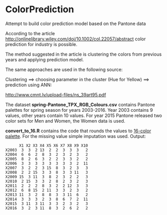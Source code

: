 # ColorPrediction
Attempt to build color prediction model based on the Pantone data

According to the article http://onlinelibrary.wiley.com/doi/10.1002/col.22057/abstract
color prediction for industry is possible.

The method suggested in the article is clustering the colors from previous years and applying prediction model.

The same approaches are used in the following source:

Clustering ==> choosing parameter in the cluster (Hue for Yellow) ==> prediction using ANN:

http://www.cmnt.lv/upload-files/ns_39art95.pdf




The dataset **spring-Pantone_TPX_RGB_Colours.csv** contains Pantone palettes for spring season for years 2003-2016. Year 2003 contains 9 values, other years contain 10 values. For year 2015 Pantone released two color sets for Men and Women, the Women data is used.

**convert_to_16.R** contains the code that rounds the values to [16-color palette](http://www.december.com/html/spec/color16codes.html). For the missing value simple imputation was used.
Output:
```
      X1 X2 X3 X4 X5 X6 X7 X8 X9 X10
X2003  3  3  2 13  2  2  3  3  3   2
X2004  6  6  2  8  3  2  3  2  3   2
X2005  8  2  6  3  2  2  3  3  2   2
X2006  3  3  3  3  3  3  3  3  2  11
X2007  3  2  2  3 15  8  3  2  3   3
X2008  2  2 15  3  3  8  3  3 11   3
X2009 15  3 11  3  8  2  3  2  2   3
X2010  2 15  3  3  2  8  2  3  2   3
X2011  2  2  2  8  3  2  2 12  3   3
X2012  6  8 15  2 11  3  3  2  3   2
X2013 11  3  2  8  8  3  3 11  6   2
X2014  3  3  3  2  3  8  6  7  2  11
X2015  3 11  3 11  3  3  2  3  2   3
X2016  3  2  3 11  8  3  2  6  2   2
```

